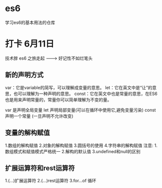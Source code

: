 # es6
学习es6的基本用法的仓库
# 打卡 6月11日
技术胖  es6 之旅走起 ---> 好记性不如烂笔头
##  新的声明方式
var：它是variable的简写，可以理解成变量的意思。
let：它在英文中是“让”的意思，也可以理解为一种声明的意思。
const：它在英文中也是常量的意思，在ES6也是用来声明常量的，常量你可以简单理解为不变的量。

var 是声明全局变量
let 声明局部变量(可以在循环中使用它,避免变量污染)
const 声明一个常量 (一旦声明不允许改变)

## 变量的解构赋值
1.数组的解构赋值
2.对象的解构赋值
3.圆括号的使用
4.字符串的解构赋值
注意:
1.数组模式和赋值模式严格统一
2.解构的默认值
3.undefined和null的区别

## 扩展运算符和rest运算符
1.(...)扩展运算符
2.(...)rest运算符
3.for...of 循环




